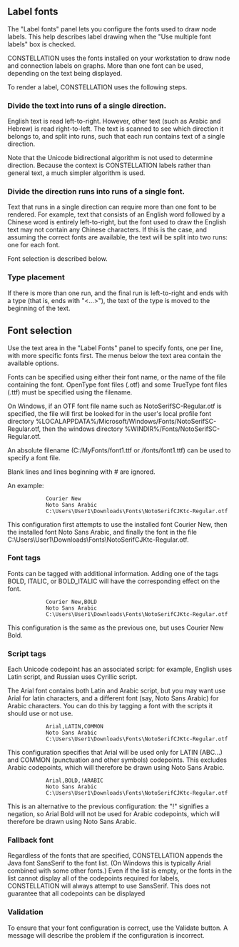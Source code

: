 ## Label fonts

The "Label fonts" panel lets you configure the fonts used to draw node
labels. This help describes label drawing when the "Use multiple font
labels" box is checked.

CONSTELLATION uses the fonts installed on your workstation to draw node
and connection labels on graphs. More than one font can be used,
depending on the text being displayed.

To render a label, CONSTELLATION uses the following steps.

### Divide the text into runs of a single direction.

English text is read left-to-right. However, other text (such as Arabic
and Hebrew) is read right-to-left. The text is scanned to see which
direction it belongs to, and split into runs, such that each run
contains text of a single direction.

Note that the Unicode bidirectional algorithm is not used to determine
direction. Because the context is CONSTELLATION labels rather than
general text, a much simpler algorithm is used.

### Divide the direction runs into runs of a single font.

Text that runs in a single direction can require more than one font to
be rendered. For example, text that consists of an English word followed
by a Chinese word is entirely left-to-right, but the font used to draw
the English text may not contain any Chinese characters. If this is the
case, and assuming the correct fonts are available, the text will be
split into two runs: one for each font.

Font selection is described below.

### Type placement

If there is more than one run, and the final run is left-to-right and
ends with a type (that is, ends with "&lt;...&gt;"), the text of the
type is moved to the beginning of the text.

## Font selection

Use the text area in the "Label Fonts" panel to specify fonts, one per
line, with more specific fonts first. The menus below the text area
contain the available options.

Fonts can be specified using either their font name, or the name of the
file containing the font. OpenType font files (<span
class="mono">.otf</span>) and some TrueType font files (<span
class="mono">.ttf</span>) must be specified using the filename.

On Windows, if an OTF font file name such as <span
class="mono">NotoSerifSC-Regular.otf</span> is specified, the file will
first be looked for in the user's local profile font directory <span
class="mono">%LOCALAPPDATA%/Microsoft/Windows/Fonts/NotoSerifSC-Regular.otf</span>,
then the windows directory <span
class="mono">%WINDIR%/Fonts/NotoSerifSC-Regular.otf</span>.

An absolute filename (<span class="mono">C:/MyFonts/font1.ttf</span> or
<span class="mono">/fonts/font1.ttf</span>) can be used to specify a
font file.

Blank lines and lines beginning with <span class="mono">\#</span> are
ignored.

An example:

                Courier New
                Noto Sans Arabic
                C:\Users\User1\Downloads\Fonts\NotoSerifCJKtc-Regular.otf
            

This configuration first attempts to use the installed font <span
class="mono">Courier New</span>, then the installed font <span
class="mono">Noto Sans Arabic</span>, and finally the font in the file
<span
class="mono">C:\\Users\\User1\\Downloads\\Fonts\\NotoSerifCJKtc-Regular.otf</span>.

### Font tags

Fonts can be tagged with additional information. Adding one of the tags
<span class="mono">BOLD</span>, <span class="mono">ITALIC</span>, or
<span class="mono">BOLD\_ITALIC</span> will have the corresponding
effect on the font.

                Courier New,BOLD
                Noto Sans Arabic
                C:\Users\User1\Downloads\Fonts\NotoSerifCJKtc-Regular.otf
            

This configuration is the same as the previous one, but uses <span
class="mono">Courier New Bold</span>.

### Script tags

Each Unicode codepoint has an associated script: for example, English
uses Latin script, and Russian uses Cyrillic script.

The Arial font contains both Latin and Arabic script, but you may want
use Arial for latin characters, and a different font (say, Noto Sans
Arabic) for Arabic characters. You can do this by tagging a font with
the scripts it should use or not use.

                Arial,LATIN,COMMON
                Noto Sans Arabic
                C:\Users\User1\Downloads\Fonts\NotoSerifCJKtc-Regular.otf
            

This configuration specifies that Arial will be used only for LATIN
(ABC...) and COMMON (punctuation and other symbols) codepoints. This
excludes Arabic codepoints, which will therefore be drawn using Noto
Sans Arabic.

                Arial,BOLD,!ARABIC
                Noto Sans Arabic
                C:\Users\User1\Downloads\Fonts\NotoSerifCJKtc-Regular.otf
            

This is an alternative to the previous configuration: the "!" signifies
a negation, so Arial Bold will not be used for Arabic codepoints, which
will therefore be drawn using Noto Sans Arabic.

### Fallback font

Regardless of the fonts that are specified, CONSTELLATION appends the
Java font <span class="mono">SansSerif</span> to the font list. (On
Windows this is typically Arial combined with some other fonts.) Even if
the list is empty, or the fonts in the list cannot display all of the
codepoints required for labels, CONSTELLATION will always attempt to use
<span class="mono">SansSerif</span>. This does not guarantee that all
codepoints can be displayed

### Validation

To ensure that your font configuration is correct, use the Validate
button. A message will describe the problem if the configuration is
incorrect.
